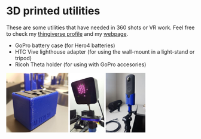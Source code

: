 # 3D printed utilities

These are some utilities that have needed in 360 shots or VR work. Feel free to check my [thingiverse profile](https://www.thingiverse.com/sergiobd/designs) and my [webpage](www.alterlab.io).
* GoPro battery case (for Hero4 batteries)
* HTC Vive lighthouse adapter (for using the wall-mount in a light-stand or tripod)
* Ricoh Theta holder (for using with GoPro accesories)

<img src="https://github.com/sergiobd/VR-Misc/blob/master/3DPrintedUtilities/images/GoPro_battery_case.jpg" height="160"> <img src="https://github.com/sergiobd/VR-Misc/blob/master/3DPrintedUtilities/images/lighthouse_adapter.jpg"  height="160"> <img src="https://github.com/sergiobd/VR-Misc/blob/master/3DPrintedUtilities/images/theta_holder.jpg"  height="160">
